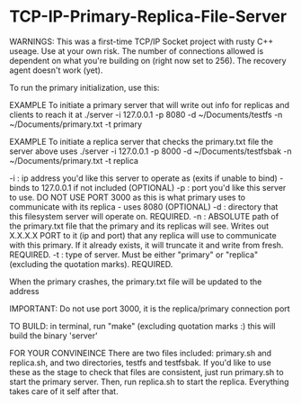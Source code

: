 TCP-IP-Primary-Replica-File-Server
==================================
WARNINGS: 
This was a first-time TCP/IP Socket project with rusty C++ useage. Use at your own risk.
The number of connections allowed is dependent on what you're building on (right now set to 256). 
The recovery agent doesn't work (yet).
    



To run the primary initialization, use this:

EXAMPLE To initiate a primary server that will write out info for replicas and clients to reach it at
./server -i 127.0.0.1 -p 8080 -d ~/Documents/testfs -n ~/Documents/primary.txt -t primary

EXAMPLE To initiate a replica server that checks the primary.txt file the server above uses
./server -i 127.0.0.1 -p 8000 -d ~/Documents/testfsbak -n ~/Documents/primary.txt -t replica

-i : ip address you'd like this server to operate as (exits if unable to bind) - binds to 127.0.0.1 if not included (OPTIONAL)
-p : port you'd like this server to use. DO NOT USE PORT 3000 as this is what primary uses to communicate with its replica - uses 8080 (OPTIONAL)
-d : directory that this filesystem server will operate on. REQUIRED.
-n : ABSOLUTE path of the primary.txt file that the primary and its replicas will see. Writes out X.X.X.X PORT to it  (ip and port)
     that any replica will use to communicate with this primary. If it already exists, it will truncate it and write from fresh. REQUIRED.
-t : type of server. Must be either "primary" or "replica" (excluding the quotation marks). REQUIRED.


When the primary crashes, the  primary.txt file will be updated to the address

IMPORTANT: Do not use port 3000, it is the replica/primary connection port

TO BUILD:
in terminal, run "make" (excluding quotation marks :) this will build the binary 'server'


FOR YOUR CONVINEINCE
There are two files included: primary.sh and replica.sh, and two directories, testfs and testfsbak. If you'd like to use these as the stage to check that files are consistent, just run primary.sh to start the primary server. Then, run replica.sh to start the replica. Everything takes care of it self after that.
